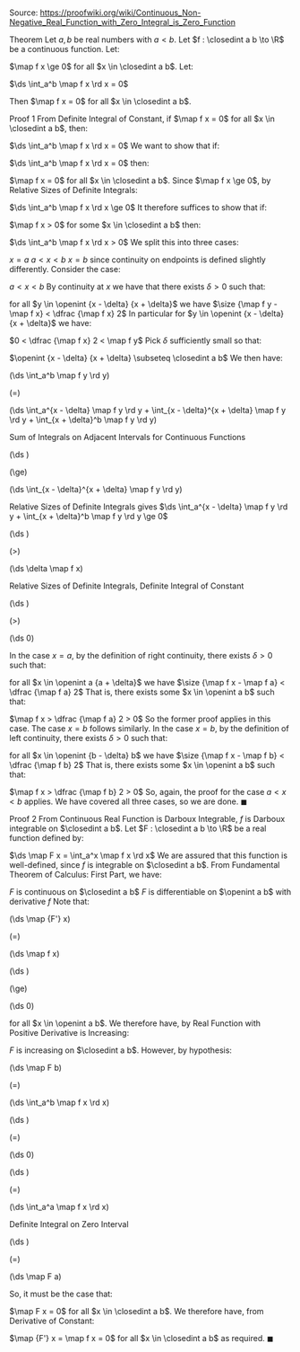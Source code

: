 # 

Source: https://proofwiki.org/wiki/Continuous_Non-Negative_Real_Function_with_Zero_Integral_is_Zero_Function

Theorem
Let $a, b$ be real numbers with $a < b$. 
Let $f : \closedint a b \to \R$ be a continuous function. 
Let: 

$\map f x \ge 0$
for all $x \in \closedint a b$.
Let: 

$\ds \int_a^b \map f x \rd x = 0$

Then $\map f x = 0$ for all $x \in \closedint a b$.


Proof 1
From Definite Integral of Constant, if $\map f x = 0$ for all $x \in \closedint a b$, then: 

$\ds \int_a^b \map f x \rd x = 0$
We want to show that if:

$\ds \int_a^b \map f x \rd x = 0$
then:

$\map f x = 0$ for all $x \in \closedint a b$.
Since $\map f x \ge 0$, by Relative Sizes of Definite Integrals:

$\ds \int_a^b \map f x \rd x \ge 0$
It therefore suffices to show that if: 

$\map f x > 0$ for some $x \in \closedint a b$
then:

$\ds \int_a^b \map f x \rd x > 0$
We split this into three cases: 

$x = a$
$a < x < b$
$x = b$
since continuity on endpoints is defined slightly differently.
Consider the case: 

$a < x < b$
By continuity at $x$ we have that there exists $\delta > 0$ such that: 

for all $y \in \openint {x - \delta} {x + \delta}$ we have $\size {\map f y - \map f x} < \dfrac {\map f x} 2$
In particular for $y \in \openint {x - \delta} {x + \delta}$ we have: 

$0 < \dfrac {\map f x} 2 < \map f y$
Pick $\delta$ sufficiently small so that:

$\openint {x - \delta} {x + \delta} \subseteq \closedint a b$
We then have:














\(\ds \int_a^b \map f y \rd y\)

\(=\)







\(\ds \int_a^{x - \delta} \map f y \rd y + \int_{x - \delta}^{x + \delta} \map f y \rd y + \int_{x + \delta}^b \map f y \rd y\)





Sum of Integrals on Adjacent Intervals for Continuous Functions














\(\ds \)

\(\ge\)







\(\ds \int_{x - \delta}^{x + \delta} \map f y \rd y\)





Relative Sizes of Definite Integrals gives $\ds \int_a^{x - \delta} \map f y \rd y + \int_{x + \delta}^b \map f y \rd y \ge 0$














\(\ds \)

\(>\)







\(\ds \delta \map f x\)





Relative Sizes of Definite Integrals, Definite Integral of Constant














\(\ds \)

\(>\)







\(\ds 0\)









In the case $x = a$, by the definition of right continuity, there exists $\delta > 0$ such that: 

for all $x \in \openint a {a + \delta}$ we have $\size {\map f x - \map f a} < \dfrac {\map f a} 2$
That is, there exists some $x \in \openint a b$ such that: 

$\map f x > \dfrac {\map f a} 2 > 0$
So the former proof applies in this case. 
The case $x = b$ follows similarly.
In the case $x = b$, by the definition of left continuity, there exists $\delta > 0$ such that: 

for all $x \in \openint {b - \delta} b$ we have $\size {\map f x - \map f b} < \dfrac {\map f b} 2$
That is, there exists some $x \in \openint a b$ such that: 

$\map f x > \dfrac {\map f b} 2 > 0$
So, again, the proof for the case $a < x < b$ applies.
We have covered all three cases, so we are done.
$\blacksquare$


Proof 2
From Continuous Real Function is Darboux Integrable, $f$ is Darboux integrable on $\closedint a b$.
Let $F : \closedint a b \to \R$ be a real function defined by: 

$\ds \map F x = \int_a^x \map f x \rd x$
We are assured that this function is well-defined, since $f$ is integrable on $\closedint a b$.
From Fundamental Theorem of Calculus: First Part, we have: 

$F$ is continuous on $\closedint a b$
$F$ is differentiable on $\openint a b$ with derivative $f$
Note that: 














\(\ds \map {F'} x\)

\(=\)







\(\ds \map f x\)




















\(\ds \)

\(\ge\)







\(\ds 0\)









for all $x \in \openint a b$. 
We therefore have, by Real Function with Positive Derivative is Increasing: 

$F$ is increasing on $\closedint a b$.
However, by hypothesis:














\(\ds \map F b\)

\(=\)







\(\ds \int_a^b \map f x \rd x\)




















\(\ds \)

\(=\)







\(\ds 0\)




















\(\ds \)

\(=\)







\(\ds \int_a^a \map f x \rd x\)





Definite Integral on Zero Interval














\(\ds \)

\(=\)







\(\ds \map F a\)









So, it must be the case that: 

$\map F x = 0$ for all $x \in \closedint a b$.
We therefore have, from Derivative of Constant: 

$\map {F'} x = \map f x = 0$ for all $x \in \closedint a b$
as required.
$\blacksquare$





